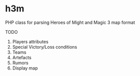 h3m
===

PHP class for parsing Heroes of Might and Magic 3 map format

TODO

1) Players attributes
2) Special Victory/Loss conditions
3) Teams
4) Artefacts
5) Rumors
6) Display map